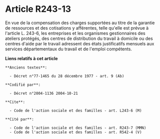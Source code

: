 # Article R243-13

En vue de la compensation des charges supportées au titre de la garantie de ressources et des cotisations y afférentes, telle
qu'elle est prévue à l'article L. 243-6, les entreprises et les organismes gestionnaires des ateliers protégés, des centres
de distribution du travail à domicile ou des centres d'aide par le travail adressent des états justificatifs mensuels aux
services départementaux du travail et de l'emploi compétents.

**Liens relatifs à cet article**

	**Anciens textes**:

	  - Décret n°77-1465 du 28 décembre 1977 - art. 9 (Ab)

	**Codifié par**:

	  - Décret n°2004-1136 2004-10-21

	**Cite**:

	  - Code de l'action sociale et des familles - art. L243-6 (M)

	**Cité par**:

	  - Code de l'action sociale et des familles - art. R243-7 (MMN)
	  - Code de l'action sociale et des familles - art. R542-4 (V)
